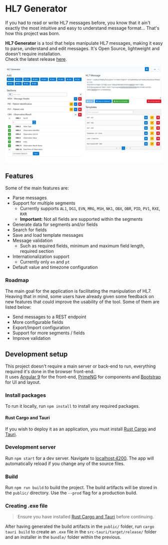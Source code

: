 # HL7 Generator

If you had to read or write HL7 messages before, you know that it ain't exactly the most intuitive and
easy to understand message format... That's how this project was born.

**HL7 Generator** is a tool that helps manipulate HL7 messages, making it easy to parse, understand and
edit messages. It's Open Source, lightweight and doesn't require installation.  
Check the latest release [here](https://github.com/mghextreme/hl7-generator/releases).

![Home](./docs/imgs/home.png)

## Features

Some of the main features are:

- Parse messages
- Support for multiple segments
  - Currently supports `AL1`, `DG1`, `EVN`, `MRG`, `MSH`, `NK1`, `OBX`, `OBR`, `PID`, `PV1`, `RXE`, `RXR`
  - **Important:** Not all fields are supported within the segments
- Generate data for segments and/or fields
- Search for fields
- Save and load template messages
- Message validation
  - Such as required fields, minimum and maximum field length, required section
- Internationalization support
  - Currently only `en` and `pt`
- Default value and timezone configuration

### Roadmap

The main goal for the application is facilitating the manipulation of HL7.
Heaving that in mind, some users have already given some feedback on new features that could improve
the usability of the tool. Some of them are listed below:

- Send messages to a REST endpoint
- More configurable fields
- Export/Import configuration
- Support for more segments / fields
- Improve validation

## Development setup

This project doesn't require a main server or back-end to run, everything required it's done in the
browser front-end.  
It uses [Angular 9](https://angular.io/) for the front-end, [PrimeNG](https://primefaces.org/primeng/)
for components and [Bootstrap](https://getbootstrap.com/) for UI and layout.

### Install packages

To run it locally, run `npm install` to install any required packages.

#### Rust Cargo and Tauri

If you wish to deploy it as an application, you must install [Rust Cargo](https://win.rustup.rs/x86_64)
and [Tauri](https://tauri.studio/en/docs/usage/development/integration#alternatively-install-tauri-cli-as-a-cargo-subcommand).

### Development server

Run `npm start` for a dev server. Navigate to [localhost:4200](http://localhost:4200/). The app will
automatically reload if you change any of the source files.

### Build

Run `npm run build` to build the project. The build artifacts will be stored in the `public/` directory.
Use the `--prod` flag for a production build.

### Creating .exe file

> Ensure you have installed [Rust Cargo and Tauri](#rust-cargo-and-tauri) before continuing.

After having generated the build artifacts in the `public/` folder, run `cargo tauri build` to create
an `.exe` file in the `src-tauri/target/release/` folder and an installer in the `bundle/` folder within the previous.
